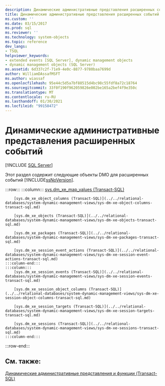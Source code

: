 ```yaml
---
description: Динамические административные представления расширенных событий
title: Динамические административные представления расширенных событий | Документация Майкрософт
ms.custom: ''
ms.date: 03/15/2017
ms.prod: sql
ms.reviewer: ''
ms.technology: system-objects
ms.topic: reference
dev_langs:
- TSQL
helpviewer_keywords:
- extended events [SQL Server], dynamic management objects
- dynamic management objects (SQL Server)
ms.assetid: 6d337c2f-71e9-4e0c-8877-9780baa7699d
author: WilliamDAssafMSFT
ms.author: wiassaf
ms.openlocfilehash: 95e44c5d5a7bf88515d4bc98c55fdf8a72c18764
ms.sourcegitcommit: 33f0f190f962059826e002be165a2bef4f9e350c
ms.translationtype: MT
ms.contentlocale: ru-RU
ms.lasthandoff: 01/30/2021
ms.locfileid: "99158472"
---
```

# <a name="extended-events-dynamic-management-views"></a>Динамические административные представления расширенных событий
[!INCLUDE [SQL Server](../../includes/applies-to-version/sqlserver.md)]

  Этот раздел содержит следующие объекты DMO для расширенных событий [!INCLUDE[ssNoVersion](../../includes/ssnoversion-md.md)].  

:::row:::
    :::column:::
        [sys.dm_xe_map_values (Transact-SQL)](../../relational-databases/system-dynamic-management-views/sys-dm-xe-map-values-transact-sql.md)

        [sys.dm_xe_object_columns (Transact-SQL)](../../relational-databases/system-dynamic-management-views/sys-dm-xe-object-columns-transact-sql.md)

        [sys.dm_xe_objects (Transact-SQL)](../../relational-databases/system-dynamic-management-views/sys-dm-xe-objects-transact-sql.md)

        [sys.dm_xe_packages (Transact-SQL)](../../relational-databases/system-dynamic-management-views/sys-dm-xe-packages-transact-sql.md)

        [sys.dm_xe_session_event_actions (Transact-SQL)](../../relational-databases/system-dynamic-management-views/sys-dm-xe-session-event-actions-transact-sql.md)
    :::column-end:::
    :::column:::
        [sys.dm_xe_session_events (Transact-SQL)](../../relational-databases/system-dynamic-management-views/sys-dm-xe-session-events-transact-sql.md)

        [sys.dm_xe_session_object_columns (Transact-SQL)](../../relational-databases/system-dynamic-management-views/sys-dm-xe-session-object-columns-transact-sql.md)

        [sys.dm_xe_session_targets (Transact-SQL)](../../relational-databases/system-dynamic-management-views/sys-dm-xe-session-targets-transact-sql.md)

        [sys.dm_xe_sessions (Transact-SQL)](../../relational-databases/system-dynamic-management-views/sys-dm-xe-sessions-transact-sql.md)
    :::column-end:::
:::row-end:::

## <a name="see-also"></a>См. также:  
 [Динамические административные представления и функции (Transact-SQL)](~/relational-databases/system-dynamic-management-views/system-dynamic-management-views.md)  
  
  
